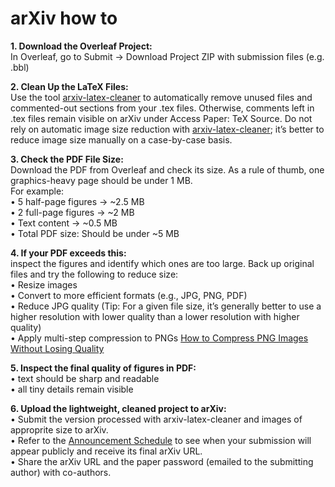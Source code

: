 # arXiv how to  
**1. Download the Overleaf Project:**  
   In Overleaf, go to Submit → Download Project ZIP with submission files (e.g. .bbl)  

**2.	Clean Up the LaTeX Files:**  
   Use the tool [arxiv-latex-cleaner](https://github.com/google-research/arxiv-latex-cleaner) to automatically remove unused files and commented-out sections from your .tex files. Otherwise, comments left in .tex files remain visible on arXiv under Access Paper: TeX Source. Do not rely on automatic image size reduction with [arxiv-latex-cleaner](https://github.com/google-research/arxiv-latex-cleaner); it’s better to reduce image size manually on a case-by-case basis.  

**3.	Check the PDF File Size:**  
Download the PDF from Overleaf and check its size. As a rule of thumb, one graphics-heavy page should be under 1 MB.  
For example:  
	•	5 half-page figures → ~2.5 MB  
	•	2 full-page figures → ~2 MB  
	•	Text content → ~0.5 MB  
	•	Total PDF size: Should be under ~5 MB  

**4. If your PDF exceeds this:**  
inspect the figures and identify which ones are too large. Back up original files and try the following to reduce size:  
	•	Resize images  
	•	Convert to more efficient formats (e.g., JPG, PNG, PDF)  
	•	Reduce JPG quality (Tip: For a given file size, it’s generally better to use a higher resolution with lower quality than a lower resolution with higher quality)  
	•	Apply multi-step compression to PNGs [How to Compress PNG Images Without Losing Quality](https://shortpixel.com/blog/compress-png-images-without-losing-quality)  

**5. Inspect the final quality of figures in PDF:**  
   •	text should be sharp and readable  
   •	all tiny details remain visible  

**6. Upload the lightweight, cleaned project to arXiv:**  
•	Submit the version processed with arxiv-latex-cleaner and images of approprite size to arXiv.  
•	Refer to the [Announcement Schedule](https://info.arxiv.org/help/availability.html) to see when your submission will appear publicly and receive its final arXiv URL.  
•	Share the arXiv URL and the paper password (emailed to the submitting author) with co-authors.  
